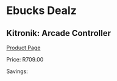 
# Ebucks Dealz
## Kitronik: Arcade Controller
[Product Page](https://www.ebucks.com/web/shop/productSelected.do?prodId=1173556327&catId=1173528667)

Price: R709.00

Savings: 


	
